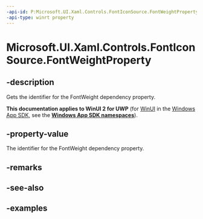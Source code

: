 ```yaml
---
-api-id: P:Microsoft.UI.Xaml.Controls.FontIconSource.FontWeightProperty
-api-type: winrt property
---
```

<!-- Property syntax.
public DependencyProperty FontWeightProperty { get; }
-->

# Microsoft.UI.Xaml.Controls.FontIconSource.FontWeightProperty


## -description

Gets the identifier for the FontWeight dependency property.


**This documentation applies to WinUI 2 for UWP** (for [WinUI](/windows/apps/winui/winui3/) in the [Windows App SDK](/windows/apps/windows-app-sdk/), see the **[Windows App SDK namespaces](/windows/windows-app-sdk/api/winrt/)**).

## -property-value

The identifier for the FontWeight dependency property.


## -remarks


## -see-also


## -examples


